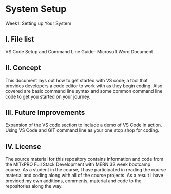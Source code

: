 # System Setup
Week1: Setting up Your System

I. File list
------------
VS Code Setup and Command Line Guide-  Microsoft Word Document

II. Concept
----------
This document lays out how to get started with VS code; a tool that provides developers a code editor to work with as they begin coding.
Also covered are basic command line syntax and some common command line code to get you started on your journey. 

III. Future Improvements
----------
Expansion of the VS code section to include a demo of VS Code in action. Using VS Code and GIT command line as your one stop shop for coding.

IV.  License
----------
The source material for this repository contains information and code from the MITxPRO Full Stack Development with MERN 32 week bootcamp course.
As a student in the course, I have participated in reading the course material and coding along with all of the course projects. As a result I have provided my own additions, comments, material and code to the repositories along the way.
